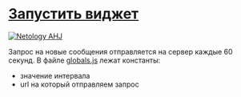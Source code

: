 # [Запустить виджет](https://johnnystorm19.github.io/ahj-RXJS-task_1-Frontend/)
[![Netology AHJ](https://github.com/JohnnyStorm19/ahj-RXJS-task_1-Frontend/actions/workflows/web.yml/badge.svg)](https://github.com/JohnnyStorm19/ahj-RXJS-task_1-Frontend/actions/workflows/web.yml)

Запрос на новые сообщения отправляется на сервер каждые 60 секунд.
В файле [globals.js](https://github.com/JohnnyStorm19/ahj-RXJS-task_1-Frontend/blob/main/src/js/Components/) лежат константы:
- значение интервала
- url на который отправляем запрос

